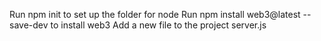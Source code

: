 Run npm init to set up the folder for node
Run npm install web3@latest --save-dev to install web3
Add a new file to the project server.js
